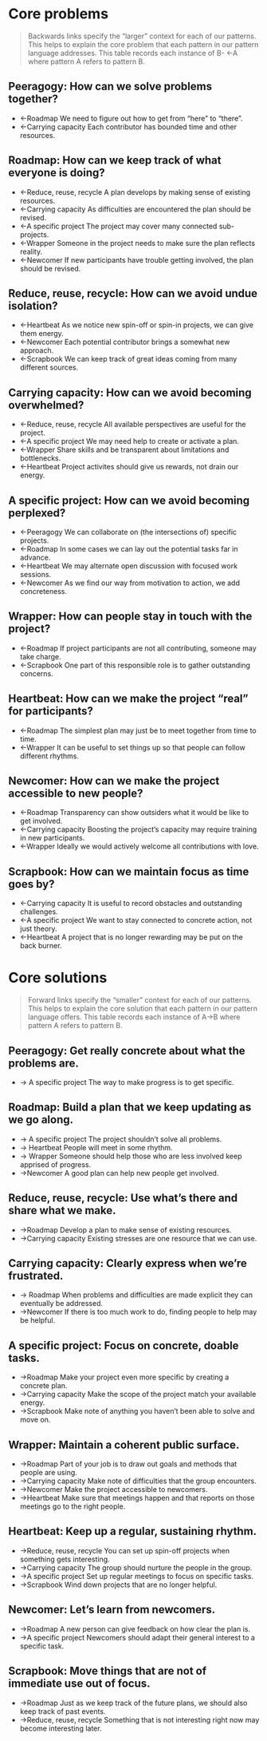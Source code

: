 # Core problems

> Backwards links specify the “larger” context for each of our patterns. This helps to explain the core problem that each pattern in our pattern language addresses. This table records each instance of B- ←A where pattern A refers to pattern B.

## Peeragogy: How can we solve problems together?

- ←Roadmap We need to figure out how to get from “here” to “there”.
- ←Carrying capacity Each contributor has bounded time and other resources.

## Roadmap: How can we keep track of what everyone is doing?

- ←Reduce, reuse, recycle A plan develops by making sense of existing resources.
- ←Carrying capacity As difficulties are encountered the plan should be revised.
- ←A specific project The project may cover many connected sub-projects.
- ←Wrapper Someone in the project needs to make sure the plan reflects reality.
- ←Newcomer If new participants have trouble getting involved, the plan should be revised.

## Reduce, reuse, recycle: How can we avoid undue isolation?

- ←Heartbeat As we notice new spin-off or spin-in projects, we can give them energy.
- ←Newcomer Each potential contributor brings a somewhat new approach.
- ←Scrapbook We can keep track of great ideas coming from many different sources.

## Carrying capacity: How can we avoid becoming overwhelmed?

- ←Reduce, reuse, recycle All available perspectives are useful for the project.
- ←A specific project We may need help to create or activate a plan.
- ←Wrapper Share skills and be transparent about limitations and bottlenecks.
- ←Heartbeat Project activites should give us rewards, not drain our energy.

## A specific project: How can we avoid becoming perplexed?

- ←Peeragogy We can collaborate on (the intersections of) specific projects.
- ←Roadmap In some cases we can lay out the potential tasks far in advance.
- ←Heartbeat We may alternate open discussion with focused work sessions.
- ←Newcomer As we find our way from motivation to action, we add concreteness.

## Wrapper: How can people stay in touch with the project?

- ←Roadmap If project participants are not all contributing, someone may take charge.
- ←Scrapbook One part of this responsible role is to gather outstanding concerns.

## Heartbeat: How can we make the project “real” for participants?

- ←Roadmap The simplest plan may just be to meet together from time to time.
- ←Wrapper It can be useful to set things up so that people can follow different
rhythms.

## Newcomer: How can we make the project accessible to new people?

- ←Roadmap Transparency can show outsiders what it would be like to get involved.
- ←Carrying capacity Boosting the project’s capacity may require training in new participants.
- ←Wrapper Ideally we would actively welcome all contributions with love.

## Scrapbook: How can we maintain focus as time goes by?

- ←Carrying capacity It is useful to record obstacles and outstanding challenges.
- ←A specific project We want to stay connected to concrete action, not just theory.
- ←Heartbeat A project that is no longer rewarding may be put on the back burner.

# Core solutions

> Forward links specify the “smaller” context for each of our patterns. This helps to explain the core solution that each pattern in our pattern language offers. This table records each instance of A→B where pattern A refers to pattern B.

## Peeragogy: Get really concrete about what the problems are.

- → A specific project The way to make progress is to get specific.

## Roadmap: Build a plan that we keep updating as we go along.

- → A specific project The project shouldn’t solve all problems.
- → Heartbeat People will meet in some rhythm.
- → Wrapper Someone should help those who are less involved keep apprised of progress.
- →Newcomer A good plan can help new people get involved.

## Reduce, reuse, recycle: Use what’s there and share what we make.

- →Roadmap Develop a plan to make sense of existing resources.
- →Carrying capacity Existing stresses are one resource that we can use.

## Carrying capacity: Clearly express when we’re frustrated.

- → Roadmap When problems and difficulties are made explicit they can eventually be
addressed.
- →Newcomer If there is too much work to do, finding people to help may be helpful.

## A specific project: Focus on concrete, doable tasks.
- →Roadmap Make your project even more specific by creating a concrete plan.
- →Carrying capacity Make the scope of the project match your available energy.
- →Scrapbook Make note of anything you haven’t been able to solve and move on.

## Wrapper: Maintain a coherent public surface.

- →Roadmap Part of your job is to draw out goals and methods that people are using.
- →Carrying capacity Make note of difficulties that the group encounters.
- →Newcomer Make the project accessible to newcomers.
- →Heartbeat Make sure that meetings happen and that reports on those meetings go to the right people.

## Heartbeat: Keep up a regular, sustaining rhythm.

- →Reduce, reuse, recycle You can set up spin-off projects when something gets
interesting.
- →Carrying capacity The group should nurture the people in the group.
- →A specific project Set up regular meetings to focus on specific tasks.
- →Scrapbook Wind down projects that are no longer helpful.

## Newcomer: Let’s learn from newcomers.

- →Roadmap A new person can give feedback on how clear the plan is.
- →A specific project Newcomers should adapt their general interest to a specific
task.

## Scrapbook: Move things that are not of immediate use out of focus.

- →Roadmap Just as we keep track of the future plans, we should also keep track of
past events.
- →Reduce, reuse, recycle Something that is not interesting right now may become
interesting later.
